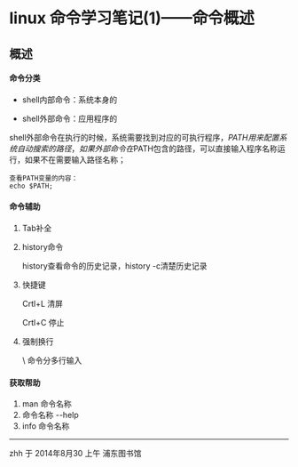 # linux 命令学习笔记(1)——命令概述

## 概述

#### 命令分类

- shell内部命令：系统本身的

- shell外部命令：应用程序的

shell外部命令在执行的时候，系统需要找到对应的可执行程序，$PATH用来配置系统自动搜索的路径，如果外部命令在$PATH包含的路径，可以直接输入程序名称运行，如果不在需要输入路径名称；

	查看PATH变量的内容：
	echo $PATH;

#### 命令辅助

1. Tab补全
2. history命令
	
	history查看命令的历史记录，history -c清楚历史记录

3. 快捷键 
	
	Crtl+L 清屏
	
	Crtl+C 停止
	

4. 强制换行

	\ 命令分多行输入
	
#### 获取帮助

1. man 命令名称
2. 命令名称 --help
3. info 命令名称

	
---

zhh 于 2014年8月30 上午 浦东图书馆








